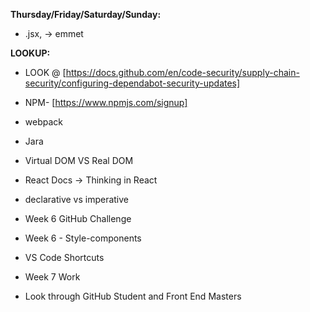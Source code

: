 **Thursday/Friday/Saturday/Sunday:**
- .jsx, -> emmet

**LOOKUP:**
- LOOK @ [https://docs.github.com/en/code-security/supply-chain-security/configuring-dependabot-security-updates]
- NPM- [https://www.npmjs.com/signup]
- webpack
- Jara
- Virtual DOM VS Real DOM
- React Docs -> Thinking in React
- declarative vs imperative


- Week 6 GitHub Challenge
- Week 6 - Style-components
- VS Code Shortcuts
- Week 7 Work
- Look through GitHub Student and Front End Masters













